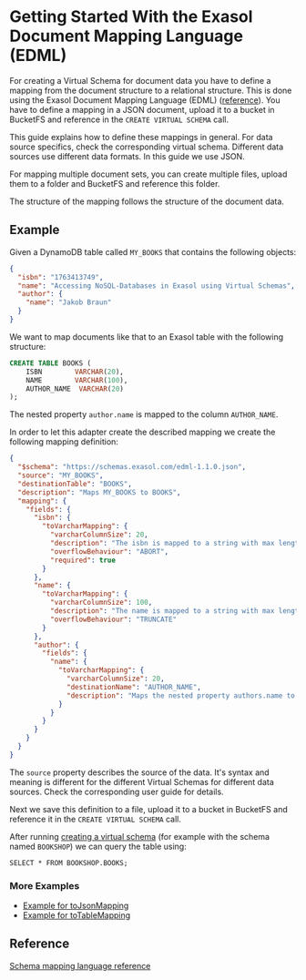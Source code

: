 # Getting Started With the Exasol Document Mapping Language (EDML)

For creating a Virtual Schema for document data you have to define a mapping 
from the document structure to a relational structure.
This is done using the Exasol Document Mapping Language (EDML) 
([reference](https://exasol.github.io/virtual-schema-common-document/schema_doc/index.html)).
You have to define a mapping in a JSON document, upload it to a bucket in BucketFS and reference 
in the `CREATE VIRTUAL SCHEMA` call.

This guide explains how to define these mappings in general.
For data source specifics, check the corresponding virtual schema.
Different data sources use different data formats.
In this guide we use JSON.
  
For mapping multiple document sets, you can create multiple files, 
upload them to a folder and BucketFS and reference this folder. 

The structure of the mapping follows the structure of the document data.

## Example

Given a DynamoDB table called `MY_BOOKS` that contains the following objects:

```json
{
  "isbn": "1763413749",
  "name": "Accessing NoSQL-Databases in Exasol using Virtual Schemas",
  "author": {
    "name": "Jakob Braun"
  }
}
```
We want to map documents like that to an Exasol table with the following structure:

```sql
CREATE TABLE BOOKS (
    ISBN        VARCHAR(20),
    NAME        VARCHAR(100),
    AUTHOR_NAME  VARCHAR(20)
);
```
The nested property `author.name` is mapped to the column `AUTHOR_NAME`. 

In order to let this adapter create the described mapping we create the following mapping definition:

```json
{
  "$schema": "https://schemas.exasol.com/edml-1.1.0.json",
  "source": "MY_BOOKS",
  "destinationTable": "BOOKS",
  "description": "Maps MY_BOOKS to BOOKS",
  "mapping": {
    "fields": {
      "isbn": {
        "toVarcharMapping": {
          "varcharColumnSize": 20,
          "description": "The isbn is mapped to a string with max length of 20",
          "overflowBehaviour": "ABORT",
          "required": true
        }
      },
      "name": {
        "toVarcharMapping": {
          "varcharColumnSize": 100,
          "description": "The name is mapped to a string with max length of 100",
          "overflowBehaviour": "TRUNCATE"
        }
      },
      "author": {
        "fields": {
          "name": {
            "toVarcharMapping": {
              "varcharColumnSize": 20,
              "destinationName": "AUTHOR_NAME",
              "description": "Maps the nested property authors.name to column authorName"
            }
          }
        }
      }
    }
  }
}
```

The `source` property describes the source of the data. 
It's syntax and meaning is different for the different Virtual Schemas for different data sources. Check the corresponding user guide for details. 

Next we save this definition to a file, upload it to a bucket in 
BucketFS and reference it in the `CREATE VIRTUAL SCHEMA` call.

After running [creating a virtual schema](../README.md) (for example with the schema named `BOOKSHOP`) we can query the table using:

```
SELECT * FROM BOOKSHOP.BOOKS;
```

### More Examples
* [Example for toJsonMapping](exampleWithToJson.md)
* [Example for toTableMapping](exampleWithToTable.md)


## Reference
[Schema mapping language reference](https://exasol.github.io/virtual-schema-common-ducument/schema_doc/index.html)
